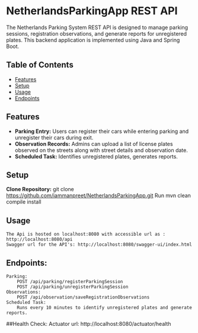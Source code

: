 # NetherlandsParkingApp REST API

The Netherlands Parking System REST API is designed to manage parking sessions, registration observations, and generate reports for unregistered plates. This backend application is implemented using Java and Spring Boot.

## Table of Contents
- [Features](#features)
- [Setup](#setup)
- [Usage](#usage)
- [Endpoints](#endpoints)


## Features

- **Parking Entry:** Users can register their cars while entering parking and unregister their cars during exit.
- **Observation Records:** Admins can upload a list of license plates observed on the streets along with street details and observation date.
- **Scheduled Task:** Identifies unregistered plates, generates reports.

## Setup

**Clone Repository:**
   git clone https://github.com/iammanpreet/NetherlandsParkingApp.git
   Run mvn clean compile install

## Usage
    The Api is hosted on localhost:8080 with accessible url as : http://localhost:8080/api
    Swagger url for the API's: http://localhost:8080/swagger-ui/index.html

## Endpoints:
    Parking:
        POST /api/parking/registerParkingSession
        POST /api/parking/unregisterParkingSession
    Observations:
        POST /api/observation/saveRegistrationObservations
    Scheduled Task:
        Runs every 10 minutes to identify unregistered plates and generate reports.

##Health Check:
    Actuator url: http://localhost:8080/actuator/health
